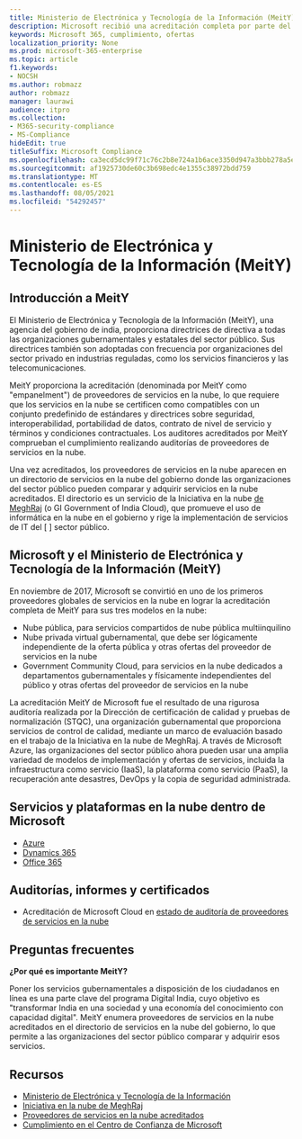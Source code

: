 ```yaml
---
title: Ministerio de Electrónica y Tecnología de la Información (MeitY)
description: Microsoft recibió una acreditación completa por parte del Ministerio de Electrónica y Tecnología de la Información en india.
keywords: Microsoft 365, cumplimiento, ofertas
localization_priority: None
ms.prod: microsoft-365-enterprise
ms.topic: article
f1.keywords:
- NOCSH
ms.author: robmazz
author: robmazz
manager: laurawi
audience: itpro
ms.collection:
- M365-security-compliance
- MS-Compliance
hideEdit: true
titleSuffix: Microsoft Compliance
ms.openlocfilehash: ca3ecd5dc99f71c76c2b8e724a1b6ace3350d947a3bbb278a5ec6ab00c13fe7d
ms.sourcegitcommit: af1925730de60c3b698edc4e1355c38972bdd759
ms.translationtype: MT
ms.contentlocale: es-ES
ms.lasthandoff: 08/05/2021
ms.locfileid: "54292457"
---
```

# <a name="ministry-of-electronics-and-information-technology-meity"></a>Ministerio de Electrónica y Tecnología de la Información (MeitY)

## <a name="meity-overview"></a>Introducción a MeitY

El Ministerio de Electrónica y Tecnología de la Información (MeitY), una agencia del gobierno de india, proporciona directrices de directiva a todas las organizaciones gubernamentales y estatales del sector público. Sus directrices también son adoptadas con frecuencia por organizaciones del sector privado en industrias reguladas, como los servicios financieros y las telecomunicaciones.

MeitY proporciona la acreditación (denominada por MeitY como "empanelment") de proveedores de servicios en la nube, lo que requiere que los servicios en la nube se certificen como compatibles con un conjunto predefinido de estándares y directrices sobre seguridad, interoperabilidad, portabilidad de datos, contrato de nivel de servicio y términos y condiciones contractuales. Los auditores acreditados por MeitY comprueban el cumplimiento realizando auditorías de proveedores de servicios en la nube.

Una vez acreditados, los proveedores de servicios en la nube aparecen en un directorio de servicios en la nube del gobierno donde las organizaciones del sector público pueden comparar y adquirir servicios en la nube acreditados. El directorio es un servicio de la Iniciativa en la nube [de MeghRaj](https://meity.gov.in/content/gi-cloud-meghraj) (o GI Government of India Cloud), que promueve el uso de informática en la nube en el gobierno y rige la implementación de servicios de IT del \[ \] sector público.

## <a name="microsoft-and-ministry-of-electronics-and-information-technology-meity"></a>Microsoft y el Ministerio de Electrónica y Tecnología de la Información (MeitY)

En noviembre de 2017, Microsoft se convirtió en uno de los primeros proveedores globales de servicios en la nube en lograr la acreditación completa de MeitY para sus tres modelos en la nube:

- Nube pública, para servicios compartidos de nube pública multiinquilino
- Nube privada virtual gubernamental, que debe ser lógicamente independiente de la oferta pública y otras ofertas del proveedor de servicios en la nube
- Government Community Cloud, para servicios en la nube dedicados a departamentos gubernamentales y físicamente independientes del público y otras ofertas del proveedor de servicios en la nube

La acreditación MeitY de Microsoft fue el resultado de una rigurosa auditoría realizada por la Dirección de certificación de calidad y pruebas de normalización (STQC), una organización gubernamental que proporciona servicios de control de calidad, mediante un marco de evaluación basado en el trabajo de la Iniciativa en la nube de MeghRaj. A través de Microsoft Azure, las organizaciones del sector público ahora pueden usar una amplia variedad de modelos de implementación y ofertas de servicios, incluida la infraestructura como servicio (IaaS), la plataforma como servicio (PaaS), la recuperación ante desastres, DevOps y la copia de seguridad administrada.

## <a name="microsoft-in-scope-cloud-platforms--services"></a>Servicios y plataformas en la nube dentro de Microsoft

- [Azure](https://aka.ms/AzureCompliance)
- [Dynamics 365](https://aka.ms/d365-compliance-list)
- [Office 365](https://aka.ms/Office365ComplianceOfferings)

## <a name="audits-reports-and-certificates"></a>Auditorías, informes y certificados

- Acreditación de Microsoft Cloud en [estado de auditoría de proveedores de servicios en la nube](https://meity.gov.in/content/gi-cloud-meghraj)

## <a name="frequently-asked-questions"></a>Preguntas frecuentes

**¿Por qué es importante MeitY?**

Poner los servicios gubernamentales a disposición de los ciudadanos en línea es una parte clave del programa Digital India, cuyo objetivo es "transformar India en una sociedad y una economía del conocimiento con capacidad digital". MeitY enumera proveedores de servicios en la nube acreditados en el directorio de servicios en la nube del gobierno, lo que permite a las organizaciones del sector público comparar y adquirir esos servicios.

## <a name="resources"></a>Recursos

- [Ministerio de Electrónica y Tecnología de la Información](https://meity.gov.in/)
- [Iniciativa en la nube de MeghRaj](https://meity.gov.in/content/gi-cloud-meghraj)
- [Proveedores de servicios en la nube acreditados](https://meity.gov.in/content/gi-cloud-meghraj)
- [Cumplimiento en el Centro de Confianza de Microsoft](https://www.microsoft.com/trust-center/compliance/compliance-overview)

